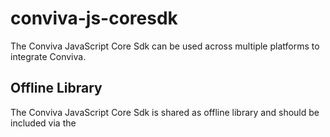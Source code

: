 # conviva-js-coresdk
The Conviva JavaScript Core Sdk can be used across multiple platforms to integrate Conviva.

## Offline Library
The Conviva JavaScript Core Sdk is shared as offline library and should be included via the <script> tag in the application.

```
<script type="text/javascript" src="<PATH>/conviva-core-sdk.js"></script>
```

## Note:
* Refer https://community.conviva.com/ for integration guidelines.
